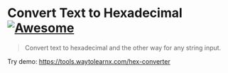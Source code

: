 # Convert Text to Hexadecimal [![Awesome](https://cdn.rawgit.com/sindresorhus/awesome/d7305f38d29fed78fa85652e3a63e154dd8e8829/media/badge.svg)](https://github.com/sindresorhus/awesome)

>Convert text to hexadecimal and the other way for any string input.

Try demo: https://tools.waytolearnx.com/hex-converter
